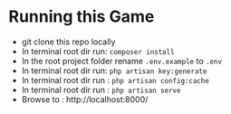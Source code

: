 # Running this Game

 - git clone this repo locally
 - In terminal root dir run: `composer install`
 - In the root project folder rename `.env.example` to `.env`
 - In terminal root dir run: `php artisan key:generate`
 - In terminal root dir run : `php artisan config:cache`
 - In terminal root dir run : `php artisan serve`
 - Browse to : http://localhost:8000/
